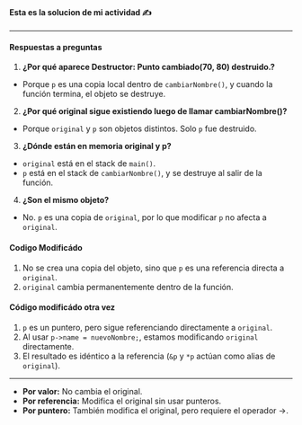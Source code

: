 
#### Esta es la solucion de mi actividad ✍️
---

#### **Respuestas a preguntas**
1. **¿Por qué aparece Destructor: Punto cambiado(70, 80) destruido.?**
- Porque `p` es una copia local dentro de `cambiarNombre()`, y cuando la función termina, el objeto se destruye.

2. **¿Por qué original sigue existiendo luego de llamar cambiarNombre()?**
- Porque `original` y `p` son objetos distintos. Solo `p` fue destruido.

3. **¿Dónde están en memoria original y p?**
- `original` está en el stack de `main()`.
- `p` está en el stack de `cambiarNombre()`, y se destruye al salir de la función.

4. **¿Son el mismo objeto?**
- No. `p` es una copia de `original`, por lo que modificar `p` no afecta a `original`.

#### **Codigo Modificádo**
1. No se crea una copia del objeto, sino que `p` es una referencia directa a `original`.
2. `original` cambia permanentemente dentro de la función.

#### **Código modificádo otra vez**
1. `p` es un puntero, pero sigue referenciando directamente a `original`.
2. Al usar `p->name = nuevoNombre;`, estamos modificando `original` directamente.
3. El resultado es idéntico a la referencia (`&p` y `*p` actúan como alias de `original`).

---

- **Por valor:** No cambia el original.
- **Por referencia:** Modifica el original sin usar punteros.
- **Por puntero:** También modifica el original, pero requiere el operador ->.

